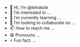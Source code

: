 - 👋 Hi, I’m @tetratole
- 👀 I’m interested in ...
- 🌱 I’m currently learning ...
- 💞️ I’m looking to collaborate on ...
- 📫 How to reach me ...
- 😄 Pronouns: ...
- ⚡ Fun fact: ...

<!---
tetratole/tetratole is a ✨ special ✨ repository because its `README.md` (this file) appears on your GitHub profile.
You can click the Preview link to take a look at your changes.
--->
